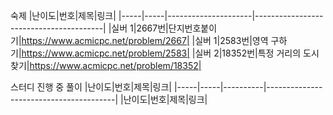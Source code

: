 숙제
|난이도|번호|제목|링크|
|-----|-----|---------------------|----------------------------------------|
|실버 1|2667번|단지번호붙이기|https://www.acmicpc.net/problem/2667|
|실버 1|2583번|영역 구하기|https://www.acmicpc.net/problem/2583|
|실버 2|18352번|특정 거리의 도시 찾기|https://www.acmicpc.net/problem/18352|

스터디 진행 중 풀이
|난이도|번호|제목|링크|
|-----|-----|----------|----------------------------------------|
|난이도|번호|제목|링크|
